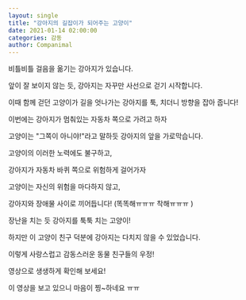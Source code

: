 ```yaml
---
layout: single
title: "강아지의 길잡이가 되어주는 고양이"
date: 2021-01-14 02:00:00
categories: 감동
author: Companimal
---
```


비틀비틀 걸음을 옮기는 강아지가 있습니다.

앞이 잘 보이지 않는 듯, 강아지는 자꾸만 사선으로 걷기 시작합니다.

이때 함께 걷던 고양이가 길을 엇나가는 강아지를 툭, 치더니 방향을 잡아 줍니다!

이번에는 강아지가 멈춰있는 자동차 쪽으로 가려고 하자

고양이는 "그쪽이 아니야!"라고 말하듯 강아지의 앞을 가로막습니다.

고양이의 이러한 노력에도 불구하고,

강아지가 자동차 바퀴 쪽으로 위험하게 걸어가자

고양이는 자신의 위험을 마다하지 않고,

강아지와 장애물 사이로 끼어듭니다! (똑똑해ㅠㅠㅠ 착해ㅠㅠㅠ )

장난을 치는 듯 강아지를 툭툭 치는 고양이!

하지만 이 고양이 친구 덕분에 강아지는 다치지 않을 수 있었습니다.

이렇게 사랑스럽고 감동스러운 동물 친구들의 우정!

영상으로 생생하게 확인해 보세요!

이 영상을 보고 있으니 마음이 찡~하네요 ㅠㅠ
